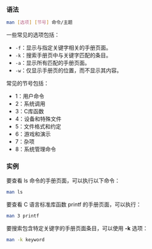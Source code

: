 ### 语法

```bash
man [选项] [节号] 命令/主题
```

一些常见的选项包括：

- `-f`：显示与指定关键字相关的手册页面。
- `-k`：搜索手册页中与关键字匹配的条目。
- `-a`：显示所有匹配的手册页面。
- `-w`：仅显示手册页的位置，而不显示其内容。

常见的节号包括：

- 1：用户命令
- 2：系统调用
- 3：C库函数
- 4：设备和特殊文件
- 5：文件格式和约定
- 6：游戏和演示
- 7：杂项
- 8：系统管理命令

### 实例

要查看 ls 命令的手册页面，可以执行以下命令：

```bash
man ls
```

要查看 C 语言标准库函数 printf 的手册页面，可以执行：

```bash
man 3 printf
```

要搜索包含特定关键字的手册页面条目，可以使用 **-k** 选项：

```bash
man -k keyword
```